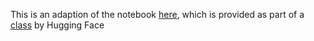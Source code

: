 This is an adaption of the notebook 
[here](https://github.com/huggingface/diffusion-models-class/blob/main/unit1/01_introduction_to_diffusers.ipynb),
which is provided as part of a
[class](https://huggingface.us17.list-manage.com/subscribe?u=7f57e683fa28b51bfc493d048&id=ef963b4162)
by Hugging Face 
